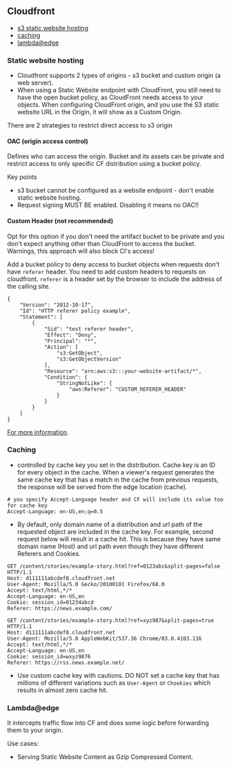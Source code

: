 ## Cloudfront

- [s3 static website hosting](#static-website-hosting)
- [caching](#caching)
- [lambda@edge](#lambda-edge)

### Static website hosting

- Cloudfront supports 2 types of origins - s3 bucket and custom origin (a web server).
- When using a Static Website endpoint with CloudFront, you still need to have the open bucket policy, as CloudFront needs access to your objects. When configuring CloudFront origin, and you use the S3 static website URL in the Origin, it will show as a Custom Origin.

There are 2 strategies to restrict direct access to s3 origin

#### OAC (origin access control)

Defines who can access the origin. Bucket and its assets can be private and restrict access to only specific CF distribution using a bucket policy.

Key points

- s3 bucket cannot be configured as a website endpoint - don't enable static website hosting.
- Request signing MUST BE enabled. Disabling it means no OAC!!

#### Custom Header (not recommended)


Opt for this option if you don't need the artifact bucket to be private and you don't expect anything other than CloudFront to access the bucket. Warnings, this approach will also block CI's access!

Add a bucket policy to deny access to bucket objects when requests don't have `referer` header. You need to add custom headers to requests on cloudfront. `referer` is a header set by the browser to include the address of the calling site.

```
{
    "Version": "2012-10-17",
    "Id": "HTTP referer policy example",
    "Statement": [
        {
            "Sid": "test referer header",
            "Effect": "Deny",
            "Principal": "*",
            "Action": [
                "s3:GetObject",
                "s3:GetObjectVersion"
            ],
            "Resource": "arn:aws:s3:::your-website-artifact/*",
            "Condition": {
                "StringNotLike": {
                    "aws:Referer": "CUSTOM_REFERER_HEADER"
                }
            }
        }
    ]
}
```

[For more information](https://repost.aws/knowledge-center/cloudfront-serve-static-website).

### Caching

- controlled by cache key you set in the distribution. Cache key is an ID for every object in the cache. When a viewer's request generates the same cache key that has a match in the cache from previous requests, the response will be served from the edge location (cache).

```
# you specify Accept-Language header and CF will include its value too for cache key
Accept-Language: en-US,en;q=0.5
```

- By default, only domain name of a distribution and url path of the requested object are included in the cache key.
For example, second request below will result in a cache hit. This is because they have same domain name (Host) and url path even though they have different Referers and Cookies. 

```
GET /content/stories/example-story.html?ref=0123abc&split-pages=false HTTP/1.1
Host: d111111abcdef8.cloudfront.net
User-Agent: Mozilla/5.0 Gecko/20100101 Firefox/68.0
Accept: text/html,*/*
Accept-Language: en-US,en
Cookie: session_id=01234abcd
Referer: https://news.example.com/

GET /content/stories/example-story.html?ref=xyz987&split-pages=true HTTP/1.1
Host: d111111abcdef8.cloudfront.net
User-Agent: Mozilla/5.0 AppleWebKit/537.36 Chrome/83.0.4103.116
Accept: text/html,*/*
Accept-Language: en-US,en
Cookie: session_id=wxyz9876
Referer: https://rss.news.example.net/
```

- Use custom cache key with cautions. DO NOT set a cache key that has millions of different variations such as `User-Agent` or `Chookies` which results in almost zero cache hit. 


### Lambda@edge

It intercepts traffic flow into CF and does some logic before forwarding them to your origin.

Use cases:

- Serving Static Website Content as Gzip Compressed Content.
